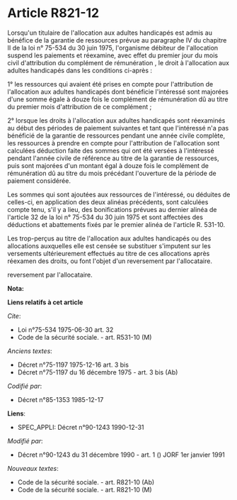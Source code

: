 # Article R821-12

Lorsqu'un titulaire de l'allocation aux adultes handicapés est admis au bénéfice de la garantie de ressources prévue au
paragraphe IV du chapitre II de la loi n° 75-534 du 30 juin 1975, l'organisme débiteur de l'allocation suspend les paiements
et réexamine, avec effet du premier jour du mois civil d'attribution du complément de rémunération     , le droit à
l'allocation aux adultes handicapés dans les conditions ci-après : 

1° les ressources qui avaient été prises en compte pour l'attribution de l'allocation aux adultes handicapés dont bénéficie
l'intéressé sont majorées d'une somme égale à douze fois le complément de rémunération dû au titre du premier mois
d'attribution de ce complément ; 

2° lorsque les droits à l'allocation aux adultes handicapés sont réexaminés au début des périodes de paiement suivantes et
tant que l'intéressé n'a pas bénéficié de la garantie de ressources pendant une année civile complète, les ressources à
prendre en compte pour l'attribution de l'allocation sont calculées déduction faite des sommes qui ont été versées à
l'intéressé pendant l'année civile de référence au titre de la garantie de ressources, puis sont majorées d'un montant égal à
douze fois le complément de rémunération dû au titre du mois précédant l'ouverture de la période de paiement considérée. 

Les sommes qui sont ajoutées aux ressources de l'intéressé, ou déduites de celles-ci, en application des deux alinéas
précédents, sont calculées compte tenu, s'il y a lieu, des bonifications prévues au dernier alinéa de l'article 32 de la loi
n° 75-534 du 30 juin 1975 et sont affectées des déductions et abattements fixés par le premier alinéa de l'article R.
531-10. 

Les trop-perçus au titre de l'allocation aux adultes handicapés ou des allocations auxquelles elle est censée se substituer
s'imputent sur les versements ultérieurement effectués au titre de ces allocations après réexamen des droits, ou font l'objet
d'un reversement par l'allocataire. 

reversement par l'allocataire.

**Nota:**



**Liens relatifs à cet article**

_Cite_:

  - Loi n°75-534 1975-06-30 art. 32
  - Code de la sécurité sociale. - art. R531-10 (M)

_Anciens textes_:

  - Décret n°75-1197 1975-12-16 art. 3 bis
  - Décret n°75-1197 du 16 décembre 1975 - art. 3 bis (Ab)

_Codifié par_:

  - Décret n°85-1353 1985-12-17

**Liens**:

  - SPEC_APPLI: Décret n°90-1243 1990-12-31

_Modifié par_:

  - Décret n°90-1243 du 31 décembre 1990 - art. 1 () JORF 1er janvier 1991

_Nouveaux textes_:

  - Code de la sécurité sociale. - art. R821-10 (Ab)
  - Code de la sécurité sociale. - art. R821-10 (M)
